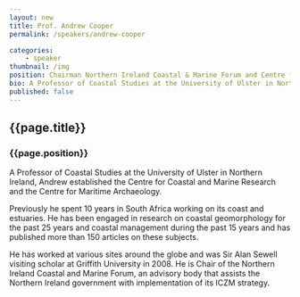 ```yaml
---
layout: new
title: Prof. Andrew Cooper
permalink: /speakers/andrew-cooper

categories: 
    - speaker
thumbnail: /img
position: Chairman Northern Ireland Coastal & Marine Forum and Centre for Coastal and Marine Research University of Ulster
bio: A Professor of Coastal Studies at the University of Ulster in Northern Ireland, Andrew established the Centre for Coastal and Marine Research and the Centre for Maritime Archaeology. 
published: false
---
```


## {{page.title}}
### {{page.position}}

A Professor of Coastal Studies at the University of Ulster in Northern Ireland, Andrew established the Centre for Coastal and Marine Research and the Centre for Maritime Archaeology. 

Previously he spent 10 years in South Africa working on its coast and estuaries. He has been engaged in research on coastal geomorphology for the past 25 years and coastal management during the past 15 years and has published more than 150 articles on these subjects. 

He has worked at various sites around the globe and was Sir Alan Sewell visiting scholar at Griffith University in 2008. He is Chair of the Northern Ireland Coastal and Marine Forum, an advisory body that assists the Northern Ireland government with implementation of its ICZM strategy.